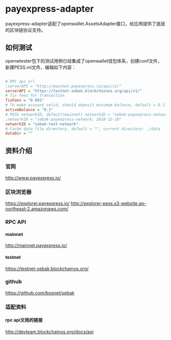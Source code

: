 # payexpress-adapter

payexpress-adapter适配了openwallet.AssetsAdapter接口，给应用提供了底层的区块链协议支持。

## 如何测试

openwtester包下的测试用例已经集成了openwallet钱包体系，创建conf文件，新建PESS.ini文件，编辑如下内容：

```ini

# RPC api url
;serverAPI = "http://mainnet.payexpress.io/api/v1/"
serverAPI = "https://testnet-sebak.blockchainos.org/api/v1/"
# fix fees for transaction
fixFees = "0.001"
# To make account valid, should deposit minimum balance, default = 0.1
activeBalance = "0.1"
# PESS networkID, default(mainnet) networkID = "sebak-payexpress-network; 2018-12-18",
;networkID = "sebak-payexpress-network; 2018-12-18"
networkID = "sebak-test-network"
# Cache data file directory, default = "", current directory: ./data
dataDir = ""

```

## 资料介绍

### 官网

http://www.payexpress.io/

### 区块浏览器

https://explorer.payexpress.io/
http://explorer-pess.s3-website.ap-northeast-2.amazonaws.com/

### RPC API

#### mainnet

http://mainnet.payexpress.io/

#### testnet

https://testnet-sebak.blockchainos.org/

### github

https://github.com/bosnet/sebak

### 适配资料

#### rpc api文档的链接

http://devteam.blockchainos.org/docs/api
